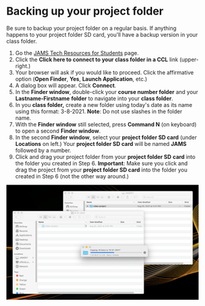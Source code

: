 # Backing up your project folder

Be sure to backup your project folder on a regular basis. If anything happens to your project folder SD card, you'll have a backup version in your class folder. 

1. Go the [JAMS Tech Resources for Students](http://uwm.edu/journalism-advertising-media-studies/student-resources/tech-resources/) page. 
2. Click the **Click here to connect to your class folder in a CCL** link \(upper-right.\)
3. Your browser will ask if you would like to proceed. Click the affirmative option \(**Open Finder**, **Yes**, **Launch Application**, etc.\)
4. A dialog box will appear. Click **Connect**. 
5. In the **Finder window**, double-click your **course number folder** and your **Lastname-Firstname** **folder** to navigate into your **class folder**. 
6. In you **class folder,** create a new folder using today's date as its name using this format: 3-8-2021. **Note**: Do not use slashes in the folder name.
7. With the **Finder window** still selected, press **Command N** \(on keyboard\) to open a second **Finder window**.
8. In the second **Finder window**, select your **project folder SD card** \(under **Locations** on left.\) Your **project folder SD card** will be named **JAMS** followed by a number. 
9. Click and drag your project folder from your **project folder SD** **card** into the folder you created in Step 6. **Important**: Make sure you click and drag the project from your **project folder SD card** into the folder you created in Step 6 \(not the other way around.\)

![Copying project folder from SD card to class folder.](../.gitbook/assets/backing-up-project-folder.png)



